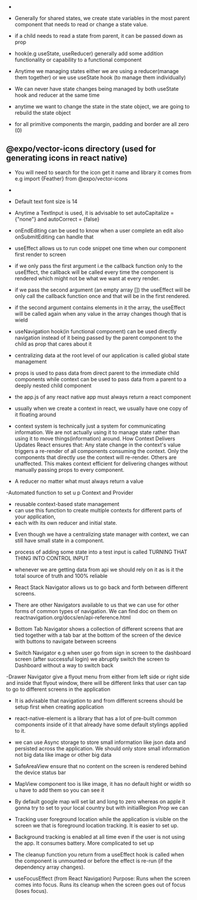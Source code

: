 - 
- Generally for shared states, we create state variables in the most parent component that needs to read or change a state value.
- if a child needs to read a state from parent, it can be passed down as prop
- hook(e.g useState, useReducer) generally add some addition functionality or capability to a functional component
- Anytime we managing states either we are using a reducer(manage them together) or we use useState hook (to manage them individually)
- We can never have state changes being managed by both useState hook and reducer at the same time
- anytime we want to change the state in the state object, we are going to rebuild the state object

- for all primitive components the margin, padding and border are all zero (0)

## @expo/vector-icons directory (used for generating icons in react native)
- You will need to search for the icon get it name and library it comes from
e.g import {Feather} from @expo/vector-icons
- <Feather name="AntDesign" size={30}/>


- Default text font size is 14
- Anytime a TextInput is used, it is advisable to set autoCapitalize ={"none"} and autoCorrect = {false}
- onEndEditing can be used to know when a user complete an edit also onSubmitEditing can handle that

- useEffect allows us to run code snippet one time when our component first render to screen
- if we only pass the first argument i.e the callback function only to the useEffect, the callback will be called every time the component is rendered which might not be what we want at every render.
- if we pass the second argument (an empty array []) the useEffect will be only call the callback function once and that will be in the first rendered.
- if the second argument contains elements in it the array, the useEffect will be called again when any value in the array changes though that is wield

- useNavigation hook(in functional component) can be used directly navigation instead of it being passed by the parent component to the child as prop that cares about it

- centralizing data at the root level of our application is called global state management

- props is used to pass data from direct parent to the immediate child components while context can be used to pass data from a parent to a deeply nested child component

- the app.js of any react native app must always return a react component

- usually when we create a context in react, we usually have one copy of it floating around

- context system is technically just a system for communicating information. We are not actually using it to manage state rather than using it to move things(information) around. How Context Delivers Updates
React ensures that:
Any state change in the context's value triggers a re-render of all components consuming the context.
Only the components that directly use the context will re-render. Others are unaffected.
This makes context efficient for delivering changes without manually passing props to every component.

- A reducer no matter what must always return a value

-Automated function to set u p Context and Provider 
 * reusable context-based state management
 * can use this function to create multiple contexts for different parts of your application, 
 * each with its own reducer and initial state.

 - Even though we have a centralizing state manager with context, we can still have small state in a component.

 - process of adding some state into a test input is called TURNING THAT THING INTO CONTROL INPUT
- whenever we are getting data from  api we should rely on it as is it the total source of truth and 100% reliable

- React Stack Navigator allows us to go back and forth between different screens.

- There are other Navigators available to us that we can use for other forms of common types of navigation. We can find doc on them on reactnavigation.org/docs/en/api-reference.html

- Bottom Tab Navigator shows a collection of different screens that are tied together with a tab bar at the bottom of the screen of the device with buttons to navigate between screens

- Switch Navigator e.g when user go from sign in screen to the dashboard screen (after successful login) we abruptly switch the screen to Dashboard without a way to switch back

-Drawer Navigator give a flyout menu from either from left side or right side and inside that flyout window, there will be different links that user can tap to go to different screens in the application

- It is advisable that navigation to and from different screens should be setup first when creating application

- react-native-element is a library that has a lot of pre-built common components inside of it that already have some default stylings applied to it.

- we can use Async storage to store small information like json data and persisted across the application. We should only store small information not big data like image or other big data

- SafeAreaView ensure that no content on the screen is rendered behind the device status bar

- MapView component too is like image, it has no default hight or width so u have to add them so you can see it 
- By default google map will set lat and long to zero whereas on apple it gonna try to set to your local country but with initialRegion Prop we can 

- Tracking user foreground location while the application is visible on the screen we that is foreground location tracking. It is easier to set up.

- Background tracking is enabled at all time even if the user is not using the app. It consumes battery. More complicated to set up

-  The cleanup function you return from a useEffect hook is called when the component is unmounted or before the effect is re-run (if the dependency array changes).

- useFocusEffect (from React Navigation)
Purpose:
Runs when the screen comes into focus.
Runs its cleanup when the screen goes out of focus (loses focus).

